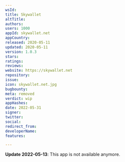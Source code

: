 ```yaml
---
wsId: 
title: Skywallet
altTitle: 
authors: 
users: 1000
appId: skywallet.net
appCountry: 
released: 2020-05-11
updated: 2020-05-11
version: 1.0.3
stars: 
ratings: 
reviews: 
website: https://skywallet.net
repository: 
issue: 
icon: skywallet.net.jpg
bugbounty: 
meta: removed
verdict: wip
appHashes: 
date: 2022-05-31
signer: 
twitter: 
social: 
redirect_from: 
developerName: 
features: 

---
```


**Update 2022-05-13**: This app is not available anymore.

